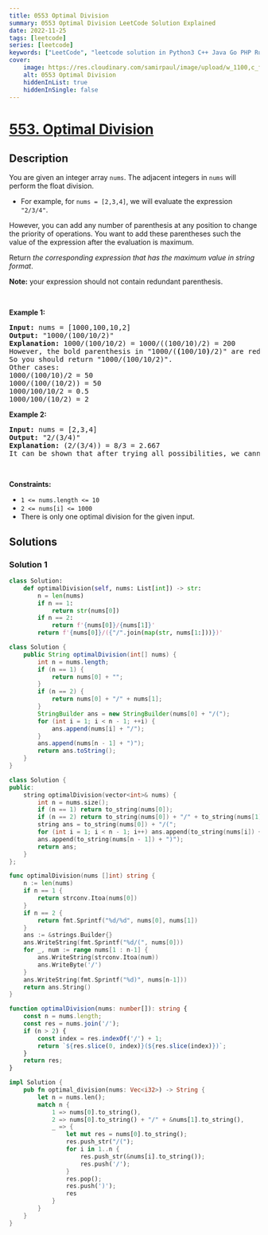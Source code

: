 ```yaml
---
title: 0553 Optimal Division
summary: 0553 Optimal Division LeetCode Solution Explained
date: 2022-11-25
tags: [leetcode]
series: [leetcode]
keywords: ["LeetCode", "leetcode solution in Python3 C++ Java Go PHP Ruby Swift TypeScript Rust C# JavaScript C", "0553 Optimal Division LeetCode Solution Explained in all languages"]
cover:
    image: https://res.cloudinary.com/samirpaul/image/upload/w_1100,c_fit,co_rgb:FFFFFF,l_text:Arial_75_bold:0553 Optimal Division - Solution Explained/problem-solving.webp
    alt: 0553 Optimal Division
    hiddenInList: true
    hiddenInSingle: false
---
```



# [553. Optimal Division](https://leetcode.com/problems/optimal-division)


## Description

<p>You are given an integer array <code>nums</code>. The adjacent integers in <code>nums</code> will perform the float division.</p>

<ul>
	<li>For example, for <code>nums = [2,3,4]</code>, we will evaluate the expression <code>&quot;2/3/4&quot;</code>.</li>
</ul>

<p>However, you can add any number of parenthesis at any position to change the priority of operations. You want to add these parentheses such the value of the expression after the evaluation is maximum.</p>

<p>Return <em>the corresponding expression that has the maximum value in string format</em>.</p>

<p><strong>Note:</strong> your expression should not contain redundant parenthesis.</p>

<p>&nbsp;</p>
<p><strong class="example">Example 1:</strong></p>

<pre>
<strong>Input:</strong> nums = [1000,100,10,2]
<strong>Output:</strong> &quot;1000/(100/10/2)&quot;
<strong>Explanation:</strong> 1000/(100/10/2) = 1000/((100/10)/2) = 200
However, the bold parenthesis in &quot;1000/(<strong>(</strong>100/10<strong>)</strong>/2)&quot; are redundant since they do not influence the operation priority.
So you should return &quot;1000/(100/10/2)&quot;.
Other cases:
1000/(100/10)/2 = 50
1000/(100/(10/2)) = 50
1000/100/10/2 = 0.5
1000/100/(10/2) = 2
</pre>

<p><strong class="example">Example 2:</strong></p>

<pre>
<strong>Input:</strong> nums = [2,3,4]
<strong>Output:</strong> &quot;2/(3/4)&quot;
<strong>Explanation:</strong> (2/(3/4)) = 8/3 = 2.667
It can be shown that after trying all possibilities, we cannot get an expression with evaluation greater than 2.667
</pre>

<p>&nbsp;</p>
<p><strong>Constraints:</strong></p>

<ul>
	<li><code>1 &lt;= nums.length &lt;= 10</code></li>
	<li><code>2 &lt;= nums[i] &lt;= 1000</code></li>
	<li>There is only one optimal division for the given input.</li>
</ul>

## Solutions

### Solution 1

<!-- tabs:start -->

```python
class Solution:
    def optimalDivision(self, nums: List[int]) -> str:
        n = len(nums)
        if n == 1:
            return str(nums[0])
        if n == 2:
            return f'{nums[0]}/{nums[1]}'
        return f'{nums[0]}/({"/".join(map(str, nums[1:]))})'
```

```java
class Solution {
    public String optimalDivision(int[] nums) {
        int n = nums.length;
        if (n == 1) {
            return nums[0] + "";
        }
        if (n == 2) {
            return nums[0] + "/" + nums[1];
        }
        StringBuilder ans = new StringBuilder(nums[0] + "/(");
        for (int i = 1; i < n - 1; ++i) {
            ans.append(nums[i] + "/");
        }
        ans.append(nums[n - 1] + ")");
        return ans.toString();
    }
}
```

```cpp
class Solution {
public:
    string optimalDivision(vector<int>& nums) {
        int n = nums.size();
        if (n == 1) return to_string(nums[0]);
        if (n == 2) return to_string(nums[0]) + "/" + to_string(nums[1]);
        string ans = to_string(nums[0]) + "/(";
        for (int i = 1; i < n - 1; i++) ans.append(to_string(nums[i]) + "/");
        ans.append(to_string(nums[n - 1]) + ")");
        return ans;
    }
};
```

```go
func optimalDivision(nums []int) string {
	n := len(nums)
	if n == 1 {
		return strconv.Itoa(nums[0])
	}
	if n == 2 {
		return fmt.Sprintf("%d/%d", nums[0], nums[1])
	}
	ans := &strings.Builder{}
	ans.WriteString(fmt.Sprintf("%d/(", nums[0]))
	for _, num := range nums[1 : n-1] {
		ans.WriteString(strconv.Itoa(num))
		ans.WriteByte('/')
	}
	ans.WriteString(fmt.Sprintf("%d)", nums[n-1]))
	return ans.String()
}
```

```ts
function optimalDivision(nums: number[]): string {
    const n = nums.length;
    const res = nums.join('/');
    if (n > 2) {
        const index = res.indexOf('/') + 1;
        return `${res.slice(0, index)}(${res.slice(index)})`;
    }
    return res;
}
```

```rust
impl Solution {
    pub fn optimal_division(nums: Vec<i32>) -> String {
        let n = nums.len();
        match n {
            1 => nums[0].to_string(),
            2 => nums[0].to_string() + "/" + &nums[1].to_string(),
            _ => {
                let mut res = nums[0].to_string();
                res.push_str("/(");
                for i in 1..n {
                    res.push_str(&nums[i].to_string());
                    res.push('/');
                }
                res.pop();
                res.push(')');
                res
            }
        }
    }
}
```

<!-- tabs:end -->

<!-- end -->
